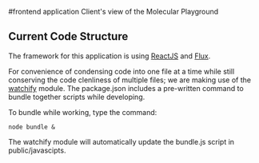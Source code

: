 #frontend application
Client's view of the Molecular Playground

## Current Code Structure
The framework for this application is using [ReactJS](https://facebook.github.io/react/docs/top-level-api.html) and [Flux](https://github.com/facebook/flux/tree/master/examples/flux-todomvc).

For convenience of condensing code into one file at a time while still conserving the code clenliness of multiple files; we are making use of the [watchify](https://github.com/substack/watchify) module. The package.json includes a pre-written command to bundle together scripts while developing.

To bundle while working, type the command:
```
node bundle &
```

The watchify module will automatically update the bundle.js script in public/javascipts.
